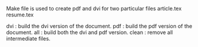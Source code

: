 Make file is used to create pdf and dvi for two particular files article.tex resume.tex


dvi : build the dvi version of the document.
pdf : build the pdf version of the document.
all :  build both the dvi and pdf version.
clean : remove all intermediate files.
